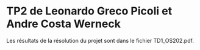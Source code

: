 

# TP2 de Leonardo Greco Picoli et Andre Costa Werneck

Les résultats de la résolution du projet sont dans le fichier TD1_OS202.pdf.
